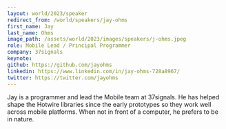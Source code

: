 ```yaml
---
layout: world/2023/speaker
redirect_from: /world/speakers/jay-ohms
first_name: Jay
last_name: Ohms
image_path: /assets/world/2023/images/speakers/j-ohms.jpeg
role: Mobile Lead / Principal Programmer
company: 37signals
keynote:
github: https://github.com/jayohms
linkedin: https://www.linkedin.com/in/jay-ohms-728a8967/
twitter: https://twitter.com/jayohms
---
```


Jay is a programmer and lead the Mobile team at 37signals. He has helped shape the Hotwire libraries since the early prototypes so they work well across mobile platforms. When not in front of a computer, he prefers to be in nature.
